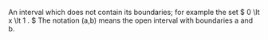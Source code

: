 An interval which does not contain its boundaries; for example the set
$ 0 \lt x \lt 1 . $ The notation (a,b) means the open interval with
boundaries a and b.
